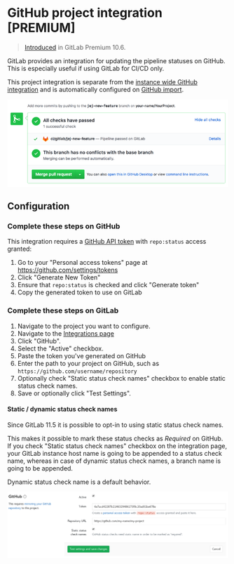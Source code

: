 # GitHub project integration **[PREMIUM]**

> [Introduced](https://gitlab.com/gitlab-org/gitlab-ee/issues/3836) in GitLab Premium 10.6.

GitLab provides an integration for updating the pipeline statuses on GitHub.
This is especially useful if using GitLab for CI/CD only.

This project integration is separate from the [instance wide GitHub integration](../import/github.md#mirroring-and-pipeline-status-sharing)
and is automatically configured on [GitHub import](../../../integration/github.md).

![Pipeline status update on GitHub](img/github_status_check_pipeline_update.png)

## Configuration

### Complete these steps on GitHub

This integration requires a [GitHub API token](https://help.github.com/articles/creating-a-personal-access-token-for-the-command-line/)
with `repo:status` access granted:

1. Go to your "Personal access tokens" page at <https://github.com/settings/tokens>
1. Click "Generate New Token"
1. Ensure that `repo:status` is checked and click "Generate token"
1. Copy the generated token to use on GitLab

### Complete these steps on GitLab

1. Navigate to the project you want to configure.
1. Navigate to the [Integrations page](project_services.md#accessing-the-project-services)
1. Click "GitHub".
1. Select the "Active" checkbox.
1. Paste the token you've generated on GitHub
1. Enter the path to your project on GitHub, such as `https://github.com/username/repository`
1. Optionally check "Static status check names" checkbox to enable static status check names.
1. Save or optionally click "Test Settings".

#### Static / dynamic status check names

Since GitLab 11.5 it is possible to opt-in to using static status check names.

This makes it possible to mark these status checks as _Required_ on GitHub.
If you check "Static status check names" checkbox on the integration page, your
GitLab instance host name is going to be appended to a status check name,
whereas in case of dynamic status check names, a branch name is going to be
appended.

Dynamic status check name is a default behavior.

![Configure GitHub Project Integration](img/github_configuration.png)
